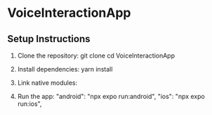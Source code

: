 # VoiceInteractionApp

## Setup Instructions

1. Clone the repository:
   git clone <your-repo-url>
   cd VoiceInteractionApp

2. Install dependencies:
   yarn install

3. Link native modules:

4. Run the app:
   "android": "npx expo run:android",
   "ios": "npx expo run:ios",
